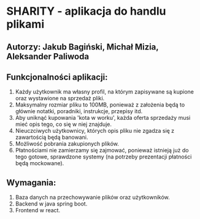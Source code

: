 # SHARITY - aplikacja do handlu plikami

## Autorzy: Jakub Bagiński, Michał Mizia, Aleksander Paliwoda

## Funkcjonalności aplikacji:

1. Każdy użytkownik ma własny profil, na którym zapisywane są kupione oraz wystawione na sprzedaż pliki.
2. Maksymalny rozmiar pliku to 100MB, ponieważ z założenia będą to głównie notatki, poradniki, instrukcje, przepisy itd.
3. Aby uniknąć kupowania 'kota w worku', każda oferta sprzedaży musi mieć opis tego, co się w niej znajduje.
4. Nieuczciwych użytkownicy, których opis pliku nie zgadza się z zawartością będą banowani.
5. Możliwość pobrania zakupionych plików.
6. Płatnościami nie zamierzamy się zajmować, ponieważ istnieją już do tego gotowe, sprawdzone systemy (na potrzeby prezentacji płatności będą mockowane).

## Wymagania:
1. Baza danych na przechowywanie plików oraz użytkowników.
2. Backend w java spring boot.
3. Frontend w react.